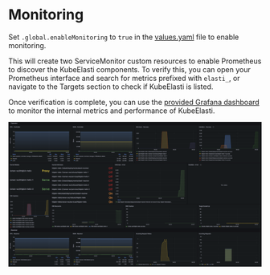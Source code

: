 # Monitoring

Set `.global.enableMonitoring` to `true` in the [values.yaml](https://github.com/truefoundry/KubeElasti/blob/main/charts/elasti/values.yaml) file to enable monitoring.

This will create two ServiceMonitor custom resources to enable Prometheus to discover the KubeElasti components. To verify this, you can open your Prometheus interface and search for metrics prefixed with `elasti_`, or navigate to the Targets section to check if KubeElasti is listed.

Once verification is complete, you can use the [provided Grafana dashboard](https://github.com/truefoundry/KubeElasti/blob/main/playground/infra/elasti-dashboard.yaml) to monitor the internal metrics and performance of KubeElasti.


![Grafana dashboard](../../images/grafana-dashboard.png)

